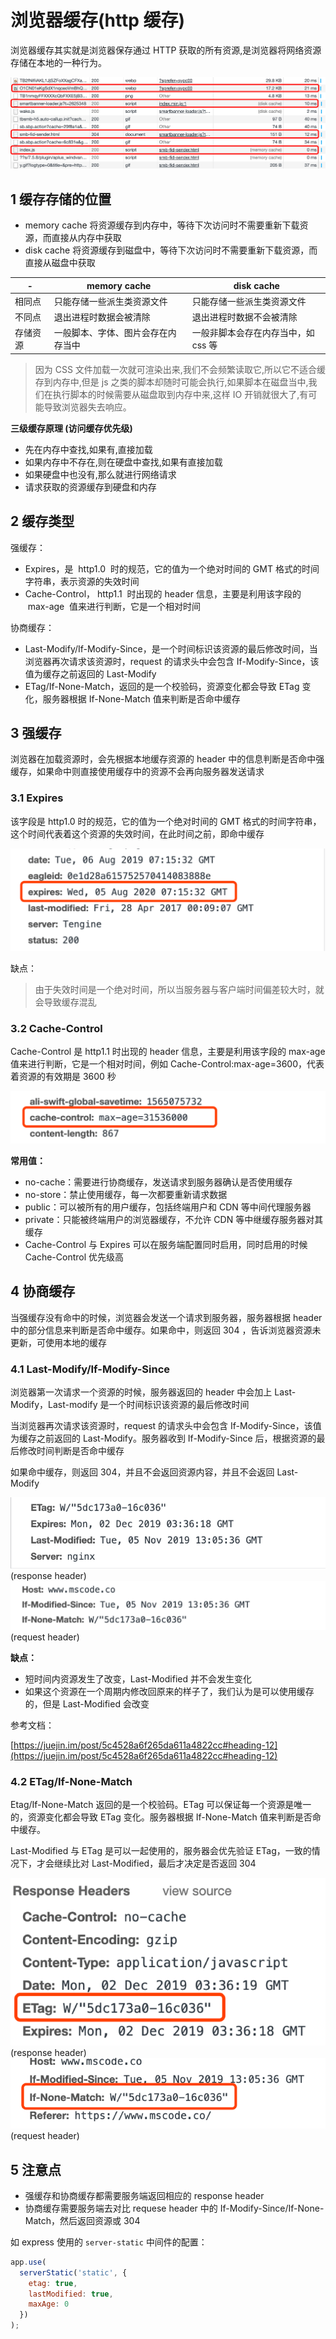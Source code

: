 # 浏览器缓存(http 缓存)

浏览器缓存其实就是浏览器保存通过 HTTP 获取的所有资源,是浏览器将网络资源存储在本地的一种行为。

![](../images/5_cache_20191201222406.png)

## 1 缓存存储的位置

- memory cache 将资源缓存到内存中，等待下次访问时不需要重新下载资源，而直接从内存中获取
- disk cache 将资源缓存到磁盘中，等待下次访问时不需要重新下载资源，而直接从磁盘中获取

| -        | memory cache                       | disk cache                          |
| -------- | ---------------------------------- | ----------------------------------- |
| 相同点   | 只能存储一些派生类资源文件         | 只能存储一些派生类资源文件          |
| 不同点   | 退出进程时数据会被清除             | 退出进程时数据不会被清除            |
| 存储资源 | 一般脚本、字体、图片会存在内存当中 | 一般非脚本会存在内存当中，如 css 等 |

> 因为 CSS 文件加载一次就可渲染出来,我们不会频繁读取它,所以它不适合缓存到内存中,但是 js 之类的脚本却随时可能会执行,如果脚本在磁盘当中,我们在执行脚本的时候需要从磁盘取到内存中来,这样 IO 开销就很大了,有可能导致浏览器失去响应。

**三级缓存原理 (访问缓存优先级)**

- 先在内存中查找,如果有,直接加载
- 如果内存中不存在,则在硬盘中查找,如果有直接加载
- 如果硬盘中也没有,那么就进行网络请求
- 请求获取的资源缓存到硬盘和内存

## 2 缓存类型

强缓存：

- Expires，是  http1.0  时的规范，它的值为一个绝对时间的 GMT 格式的时间字符串，表示资源的失效时间
- Cache-Control， http1.1  时出现的 header 信息，主要是利用该字段的  max-age  值来进行判断，它是一个相对时间

协商缓存：

- Last-Modify/If-Modify-Since，是一个时间标识该资源的最后修改时间，当浏览器再次请求该资源时，request 的请求头中会包含 If-Modify-Since，该值为缓存之前返回的 Last-Modify
- ETag/If-None-Match，返回的是一个校验码，资源变化都会导致 ETag 变化，服务器根据 If-None-Match 值来判断是否命中缓存

## 3 强缓存

浏览器在加载资源时，会先根据本地缓存资源的 header 中的信息判断是否命中强缓存，如果命中则直接使用缓存中的资源不会再向服务器发送请求

### 3.1 Expires

该字段是 http1.0 时的规范，它的值为一个绝对时间的 GMT 格式的时间字符串，这个时间代表着这个资源的失效时间，在此时间之前，即命中缓存

![](../images/4_cache_20200205143446.png)

缺点：

> 由于失效时间是一个绝对时间，所以当服务器与客户端时间偏差较大时，就会导致缓存混乱

### 3.2 Cache-Control

Cache-Control 是 http1.1 时出现的 header 信息，主要是利用该字段的 max-age 值来进行判断，它是一个相对时间，例如 Cache-Control:max-age=3600，代表着资源的有效期是 3600 秒

![](../images/4_cache_20200205143542.png)

**常用值：**

- no-cache：需要进行协商缓存，发送请求到服务器确认是否使用缓存
- no-store：禁止使用缓存，每一次都要重新请求数据
- public：可以被所有的用户缓存，包括终端用户和 CDN 等中间代理服务器
- private：只能被终端用户的浏览器缓存，不允许 CDN 等中继缓存服务器对其缓存
- Cache-Control 与 Expires 可以在服务端配置同时启用，同时启用的时候 Cache-Control 优先级高

## 4 协商缓存

当强缓存没有命中的时候，浏览器会发送一个请求到服务器，服务器根据 header 中的部分信息来判断是否命中缓存。如果命中，则返回 304 ，告诉浏览器资源未更新，可使用本地的缓存

### 4.1 Last-Modify/If-Modify-Since

浏览器第一次请求一个资源的时候，服务器返回的 header 中会加上 Last-Modify，Last-modify 是一个时间标识该资源的最后修改时间

当浏览器再次请求该资源时，request 的请求头中会包含 If-Modify-Since，该值为缓存之前返回的 Last-Modify。服务器收到 If-Modify-Since 后，根据资源的最后修改时间判断是否命中缓存

如果命中缓存，则返回 304，并且不会返回资源内容，并且不会返回 Last-Modify

![](../images/4_cache_20200205143658.png)
(response header)
![](../images/4_cache_20200205143707.png)
(request header)

**缺点：**

- 短时间内资源发生了改变，Last-Modified 并不会发生变化
- 如果这个资源在一个周期内修改回原来的样子了，我们认为是可以使用缓存的，但是 Last-Modified 会改变

参考文档：

[https://juejin.im/post/5c4528a6f265da611a4822cc#heading-12](https://juejin.im/post/5c4528a6f265da611a4822cc#heading-12)

### 4.2 ETag/If-None-Match

Etag/If-None-Match 返回的是一个校验码。ETag 可以保证每一个资源是唯一的，资源变化都会导致 ETag 变化。服务器根据 If-None-Match 值来判断是否命中缓存。

Last-Modified 与 ETag 是可以一起使用的，服务器会优先验证 ETag，一致的情况下，才会继续比对 Last-Modified，最后才决定是否返回 304

![](../images/4_cache_20200205144243.png)
(response header)
![](../images/4_cache_20200205144254.png)
(request header)

## 5 注意点

- 强缓存和协商缓存都需要服务端返回相应的 response header
- 协商缓存需要服务端去对比 requese header 中的 If-Modify-Since/If-None-Match，然后返回资源或 304

如 express 使用的 `server-static` 中间件的配置：

```javascript
app.use(
  serverStatic('static', {
    etag: true,
    lastModified: true,
    maxAge: 0
  })
);
```
